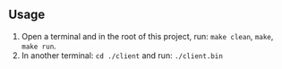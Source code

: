 ## Usage
1. Open a terminal and in the root of this project, run: `make clean`, `make`, `make run`.
2. In another terminal: `cd ./client` and run: `./client.bin`